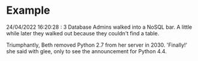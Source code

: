 # Example

<!-- replace-with-date starts -->
24/04/2022 16:20:28 : 3 Database Admins walked into a NoSQL bar. A little while later they walked out because they couldn't find a table.
<!-- replace-with-date ends -->

<!-- replace-with-joke starts -->
Triumphantly, Beth removed Python 2.7 from her server in 2030. 'Finally!' she said with glee, only to see the announcement for Python 4.4.
<!-- replace-with-joke ends -->
